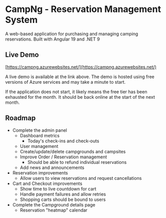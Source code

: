 # CampNg - Reservation Management System
A web-based application for purchasing and managing camping reservations. Built with Angular 19 and .NET 9

## Live Demo
[https://campng.azurewebsites.net/](https://campng.azurewebsites.net/)

A live demo is available at the link above. The demo is hosted using free versions of Azure services and may take a minute to start.

If the application does not start, it likely means the free tier has been exhausted for the month. It should be back online at the start of the next month.

## Roadmap

- Complete the admin panel
  - Dashboard metrics
    - Today's check-ins and check-outs
  - User management
  - Create/update/delete campgrounds and campsites
  - Improve Order / Reservation management
    - Should be able to refund individual reservations
  - Add news and announcements
- Reservation improvements
  - Allow users to view reservations and request cancellations
- Cart and Checkout improvements
  - Show time to live countdown for cart
  - Handle payment failures and allow retries
  - Shopping carts should be bound to users
- Complete the Campground details page
  - Reservation "heatmap" calendar